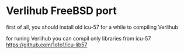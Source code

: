 # Verlihub FreeBSD port

first of all, you should install old icu-57 for a while to compiling Verlihub

for runing Verlihub you can compil only libraries from icu-57 https://github.com/1o1o1/icu-lib57
